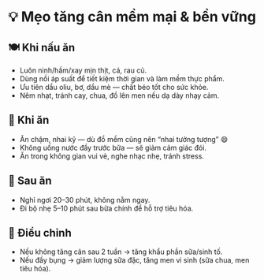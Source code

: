 # 💡 Mẹo tăng cân mềm mại & bền vững

## 🍽️ Khi nấu ăn
- Luôn ninh/hầm/xay mịn thịt, cá, rau củ.
- Dùng nồi áp suất để tiết kiệm thời gian và làm mềm thực phẩm.
- Ưu tiên dầu oliu, bơ, dầu mè — chất béo tốt cho sức khỏe.
- Nêm nhạt, tránh cay, chua, đồ lên men nếu dạ dày nhạy cảm.

## 🧠 Khi ăn
- Ăn chậm, nhai kỹ — dù đồ mềm cũng nên “nhai tưởng tượng” 😄
- Không uống nước đầy trước bữa — sẽ giảm cảm giác đói.
- Ăn trong không gian vui vẻ, nghe nhạc nhẹ, tránh stress.

## 🛌 Sau ăn
- Nghỉ ngơi 20–30 phút, không nằm ngay.
- Đi bộ nhẹ 5–10 phút sau bữa chính để hỗ trợ tiêu hóa.

## 🔄 Điều chỉnh
- Nếu không tăng cân sau 2 tuần → tăng khẩu phần sữa/sinh tố.
- Nếu đầy bụng → giảm lượng sữa đặc, tăng men vi sinh (sữa chua, men tiêu hóa).
